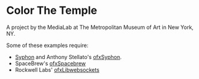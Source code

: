 Color The Temple
==============

A project by the MediaLab at The Metropolitan Museum of Art in New York, NY.

Some of these examples require:

* [Syphon](http://syphon.v002.info/) and Anthony Stellato's [ofxSyphon](https://github.com/astellato/ofxSyphon).
* SpaceBrew's [ofxSpacebrew](https://github.com/Spacebrew/ofxSpacebrew)
* Rockwell Labs' [ofxLibwebsockets](https://github.com/labatrockwell/ofxLibwebsockets)
